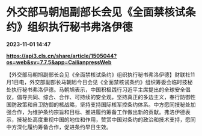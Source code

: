 # 外交部马朝旭副部长会见《全面禁核试条约》组织执行秘书弗洛伊德

**2023-11-01 14:47**

**https://api3.cls.cn/share/article/1505044?os=web&sv=7.7.5&app=CailianpressWeb**

【外交部马朝旭副部长会见《全面禁核试条约》组织执行秘书弗洛伊德】财联社11月1日电，外交部副部长马朝旭今日会见《全面禁核试条约》组织筹委会临时技秘处执行秘书弗洛伊德。马朝旭表示，中国积极践行习近平主席提出的全球安全倡议，倡导共同、综合、合作、可持续的安全观，坚持真正的多边主义，奉行防御性国防政策和自卫防御的核战略，坚持支持国际核军控条约体系。中方愿同技秘处加强合作，为维护条约宗旨和目标、推进履约筹备工作做出新的贡献。弗洛伊德表示，技秘处高度重视中国的地位和作用，赞赏中国对条约的政治和技术支持，愿同中方深化履约筹备合作，促进条约早日生效。